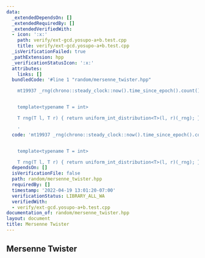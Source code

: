 ```yaml
---
data:
  _extendedDependsOn: []
  _extendedRequiredBy: []
  _extendedVerifiedWith:
  - icon: ':x:'
    path: verify/ext-gcd.yosupo-a+b.test.cpp
    title: verify/ext-gcd.yosupo-a+b.test.cpp
  _isVerificationFailed: true
  _pathExtension: hpp
  _verificationStatusIcon: ':x:'
  attributes:
    links: []
  bundledCode: '#line 1 "random/mersenne_twister.hpp"

    mt19937 _rng(chrono::steady_clock::now().time_since_epoch().count());


    template<typename T = int>

    T rng(T l, T r) { return uniform_int_distribution<T>(l, r)(_rng); }

    '
  code: 'mt19937 _rng(chrono::steady_clock::now().time_since_epoch().count());


    template<typename T = int>

    T rng(T l, T r) { return uniform_int_distribution<T>(l, r)(_rng); }'
  dependsOn: []
  isVerificationFile: false
  path: random/mersenne_twister.hpp
  requiredBy: []
  timestamp: '2022-04-19 13:01:20-07:00'
  verificationStatus: LIBRARY_ALL_WA
  verifiedWith:
  - verify/ext-gcd.yosupo-a+b.test.cpp
documentation_of: random/mersenne_twister.hpp
layout: document
title: Mersenne Twister
---
```


## Mersenne Twister